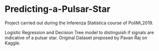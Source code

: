 # Predicting-a-Pulsar-Star
Project carried out during the Inferenza Statistica course of PoliMi,2019.

Logistic Regression and Decision Tree model to distinguish if signals are indicative of a pulsar star.
Original Dataset proposed by Pavan Raj on Kaggle.
